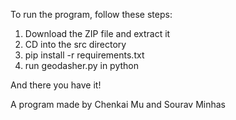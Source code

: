 To run the program, follow these steps:
1. Download the ZIP file and extract it
2. CD into the src directory
3. pip install -r requirements.txt
4. run geodasher.py in python

And there you have it!

A program made by Chenkai Mu and Sourav Minhas

